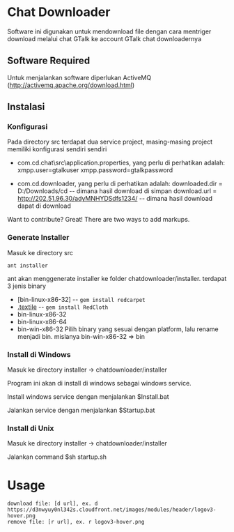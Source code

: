 Chat Downloader
=============

Software ini digunakan untuk mendownload file dengan cara mentriger download melalui chat GTalk ke account GTalk chat downloadernya

Software Required
-------

Untuk menjalankan software diperlukan ActiveMQ (http://activemq.apache.org/download.html)

Instalasi
------------

### Konfigurasi
Pada directory src terdapat dua service project, masing-masing project memiliki konfigurasi sendiri sendiri
* com.cd.chat\src\application.properties, yang perlu di perhatikan adalah:
	xmpp.user=gtalkuser
	xmpp.password=gtalkpassword
	
* com.cd.downloader, yang perlu di perhatikan adalah:
	downloaded.dir = D:/Downloads/cd -- dimana hasil download di simpan
	download.url = http://202.51.96.30/adyMNHYDSdfs1234/ -- dimana hasil download dapat di download

Want to contribute? Great! There are two ways to add markups.

### Generate Installer
Masuk ke directory src

	ant installer
	
ant akan menggenerate installer ke folder chatdownloader/installer. terdapat 3 jenis binary
* [bin-linux-x86-32] -- `gem install redcarpet`
* [.textile](http://www.textism.com/tools/textile/) -- `gem install RedCloth`
* bin-linux-x86-32
* bin-linux-x86-64
* bin-win-x86-32
Pilih binary yang sesuai dengan platform, lalu rename menjadi bin. mislanya bin-win-x86-32 => bin

### Install di Windows
Masuk ke directory installer -> chatdownloader/installer

Program ini akan di install di windows sebagai windows service.

Install windows service dengan menjalankan 
	$Install.bat

Jalankan service dengan menjalankan 
	$Startup.bat

### Install di Unix
Masuk ke directory installer -> chatdownloader/installer

Jalankan command
	$sh startup.sh

Usage
=============
	download file: [d url], ex. d https://d3nwyuy0nl342s.cloudfront.net/images/modules/header/logov3-hover.png
	remove file: [r url], ex. r logov3-hover.png
